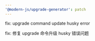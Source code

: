 ```yaml
---
'@modern-js/upgrade-generator': patch
---
```


fix: upgrade command update husky error

fix: 修复 upgrade 命令升级 husky 错误问题
